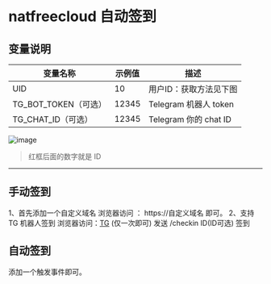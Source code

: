 
# natfreecloud 自动签到

## 变量说明

| 变量名称              | 示例值  | 描述                            |
|-----------------------|---------|---------------------------------|
| UID                   | 10      | 用户ID：获取方法见下图         |
| TG_BOT_TOKEN（可选） | 12345   | Telegram 机器人 token          |
| TG_CHAT_ID（可选）   | 12345   | Telegram 你的 chat ID          |

![image](https://github.com/user-attachments/assets/cd058396-9461-4f00-a9ed-d21ae01aeb46)
> 红框后面的数字就是 ID

---

## 手动签到  
1、首先添加一个自定义域名
   浏览器访问 ： https://自定义域名  即可。
2、支持 TG 机器人签到 
   浏览器访问：[TG](https://api.telegram.org/bot<TG机器人token>/setWebhook?url=https://自定义域/telegram)  (仅一次即可)
   发送  /checkin ID(ID可选)  签到
## 自动签到
   添加一个触发事件即可。
